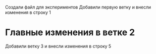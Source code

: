 Создали файл для экспериментов
Добавили первую ветку и внесли изменения в строку 1

# Главные изменения в ветке 2
Добавили ветку 3 и внесли изменения в строку 5
